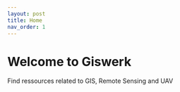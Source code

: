 ```yaml
---
layout: post
title: Home
nav_order: 1
---
```


# Welcome to Giswerk

Find ressources related to GIS, Remote Sensing and UAV
